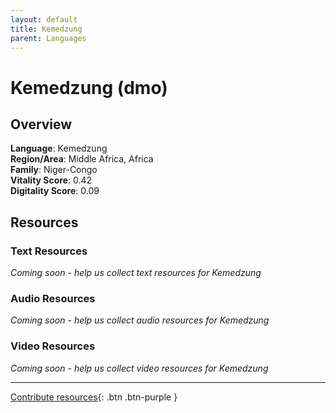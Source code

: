 ```yaml
---
layout: default
title: Kemedzung
parent: Languages
---
```


# Kemedzung (dmo)

## Overview

**Language**: Kemedzung  
**Region/Area**: Middle Africa, Africa  
**Family**: Niger-Congo  
**Vitality Score**: 0.42  
**Digitality Score**: 0.09  

## Resources

### Text Resources
*Coming soon - help us collect text resources for Kemedzung*

### Audio Resources
*Coming soon - help us collect audio resources for Kemedzung*

### Video Resources
*Coming soon - help us collect video resources for Kemedzung*

---

[Contribute resources](https://fairtrain.github.io/){: .btn .btn-purple }
